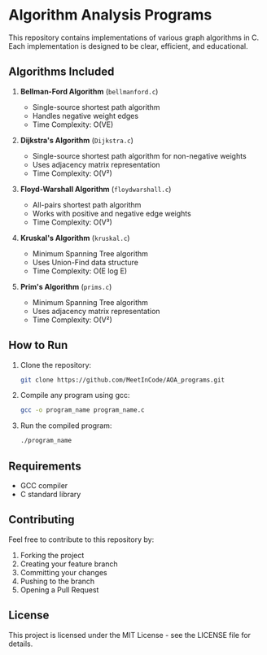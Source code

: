 # Algorithm Analysis Programs

This repository contains implementations of various graph algorithms in C. Each implementation is designed to be clear, efficient, and educational.

## Algorithms Included

1. **Bellman-Ford Algorithm** (`bellmanford.c`)

   - Single-source shortest path algorithm
   - Handles negative weight edges
   - Time Complexity: O(VE)

2. **Dijkstra's Algorithm** (`Dijkstra.c`)

   - Single-source shortest path algorithm for non-negative weights
   - Uses adjacency matrix representation
   - Time Complexity: O(V²)

3. **Floyd-Warshall Algorithm** (`floydwarshall.c`)

   - All-pairs shortest path algorithm
   - Works with positive and negative edge weights
   - Time Complexity: O(V³)

4. **Kruskal's Algorithm** (`kruskal.c`)

   - Minimum Spanning Tree algorithm
   - Uses Union-Find data structure
   - Time Complexity: O(E log E)

5. **Prim's Algorithm** (`prims.c`)
   - Minimum Spanning Tree algorithm
   - Uses adjacency matrix representation
   - Time Complexity: O(V²)

## How to Run

1. Clone the repository:

   ```bash
   git clone https://github.com/MeetInCode/AOA_programs.git
   ```

2. Compile any program using gcc:

   ```bash
   gcc -o program_name program_name.c
   ```

3. Run the compiled program:
   ```bash
   ./program_name
   ```

## Requirements

- GCC compiler
- C standard library

## Contributing

Feel free to contribute to this repository by:

1. Forking the project
2. Creating your feature branch
3. Committing your changes
4. Pushing to the branch
5. Opening a Pull Request

## License

This project is licensed under the MIT License - see the LICENSE file for details.
